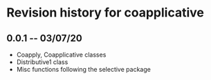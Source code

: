# Revision history for coapplicative

## 0.0.1  -- 03/07/20

* Coapply, Coapplicative classes
* Distributive1 class
* Misc functions following the selective package
